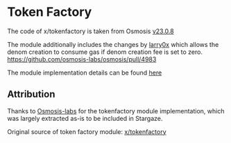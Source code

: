 # Token Factory

The code of x/tokenfactory is taken from Osmosis [v23.0.8](https://github.com/osmosis-labs/osmosis/releases/tag/v23.0.8)

The module additionally includes the changes by [larry0x](https://github.com/larry0x) which allows the denom creation to consume gas if denom creation fee is set to zero. https://github.com/osmosis-labs/osmosis/pull/4983

The module implementation details can be found [here](https://github.com/osmosis-labs/osmosis/blob/v15.1.0/x/tokenfactory/README.md)


## Attribution
Thanks to [Osmosis-labs](https://github.com/osmosis-labs) for the tokenfactory module implementation, which was largely extracted as-is to be included in Stargaze.


Original source of token factory module: [x/tokenfactory](https://github.com/osmosis-labs/osmosis/blob/v15.1.0/x/tokenfactory/README.md)